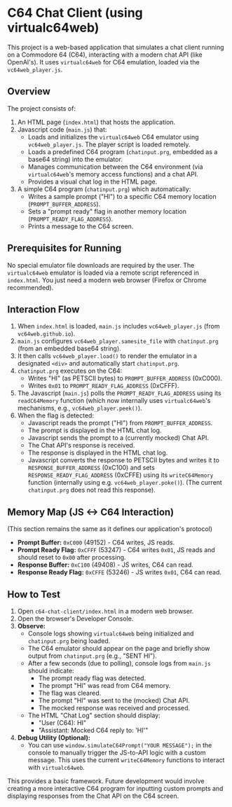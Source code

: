 # C64 Chat Client (using virtualc64web)

This project is a web-based application that simulates a chat client running on a Commodore 64 (C64), interacting with a modern chat API (like OpenAI's). It uses `virtualc64web` for C64 emulation, loaded via the `vc64web_player.js`.

## Overview

The project consists of:
1.  An HTML page (`index.html`) that hosts the application.
2.  Javascript code (`main.js`) that:
    *   Loads and initializes the `virtualc64web` C64 emulator using `vc64web_player.js`. The player script is loaded remotely.
    *   Loads a predefined C64 program (`chatinput.prg`, embedded as a base64 string) into the emulator.
    *   Manages communication between the C64 environment (via `virtualc64web`'s memory access functions) and a chat API.
    *   Provides a visual chat log in the HTML page.
3.  A simple C64 program (`chatinput.prg`) which automatically:
    *   Writes a sample prompt ("HI") to a specific C64 memory location (`PROMPT_BUFFER_ADDRESS`).
    *   Sets a "prompt ready" flag in another memory location (`PROMPT_READY_FLAG_ADDRESS`).
    *   Prints a message to the C64 screen.

## Prerequisites for Running

No special emulator file downloads are required by the user. The `virtualc64web` emulator is loaded via a remote script referenced in `index.html`. You just need a modern web browser (Firefox or Chrome recommended).

## Interaction Flow

1.  When `index.html` is loaded, `main.js` includes `vc64web_player.js` (from `vc64web.github.io`).
2.  `main.js` configures `vc64web_player.samesite_file` with `chatinput.prg` (from an embedded base64 string).
3.  It then calls `vc64web_player.load()` to render the emulator in a designated `<div>` and automatically start `chatinput.prg`.
4.  `chatinput.prg` executes on the C64:
    *   Writes "HI" (as PETSCII bytes) to `PROMPT_BUFFER_ADDRESS` (0xC000).
    *   Writes `0x01` to `PROMPT_READY_FLAG_ADDRESS` (0xCFFF).
5.  The Javascript (`main.js`) polls the `PROMPT_READY_FLAG_ADDRESS` using its `readC64Memory` function (which now internally uses `virtualc64web`'s mechanisms, e.g., `vc64web_player.peek()`).
6.  When the flag is detected:
    *   Javascript reads the prompt ("HI") from `PROMPT_BUFFER_ADDRESS`.
    *   The prompt is displayed in the HTML chat log.
    *   Javascript sends the prompt to a (currently mocked) Chat API.
    *   The Chat API's response is received.
    *   The response is displayed in the HTML chat log.
    *   Javascript converts the response to PETSCII bytes and writes it to `RESPONSE_BUFFER_ADDRESS` (0xC100) and sets `RESPONSE_READY_FLAG_ADDRESS` (0xCFFE) using its `writeC64Memory` function (internally using e.g. `vc64web_player.poke()`). (The current `chatinput.prg` does not read this response).

## Memory Map (JS <-> C64 Interaction)

(This section remains the same as it defines our application's protocol)
*   **Prompt Buffer:** `0xC000` (49152) - C64 writes, JS reads.
*   **Prompt Ready Flag:** `0xCFFF` (53247) - C64 writes `0x01`, JS reads and should reset to `0x00` after processing.
*   **Response Buffer:** `0xC100` (49408) - JS writes, C64 can read.
*   **Response Ready Flag:** `0xCFFE` (53246) - JS writes `0x01`, C64 can read.

## How to Test

1.  Open `c64-chat-client/index.html` in a modern web browser.
2.  Open the browser's Developer Console.
3.  **Observe:**
    *   Console logs showing `virtualc64web` being initialized and `chatinput.prg` being loaded.
    *   The C64 emulator should appear on the page and briefly show output from `chatinput.prg` (e.g., "SENT HI").
    *   After a few seconds (due to polling), console logs from `main.js` should indicate:
        *   The prompt ready flag was detected.
        *   The prompt "HI" was read from C64 memory.
        *   The flag was cleared.
        *   The prompt "HI" was sent to the (mocked) Chat API.
        *   The mocked response was received and processed.
    *   The HTML "Chat Log" section should display:
        *   "User (C64): HI"
        *   "Assistant: Mocked C64 reply to: 'HI'"
4.  **Debug Utility (Optional):**
    *   You can use `window.simulateC64Prompt("YOUR MESSAGE");` in the console to manually trigger the JS-to-API logic with a custom message. This uses the current `writeC64Memory` functions to interact with `virtualc64web`.

This provides a basic framework. Future development would involve creating a more interactive C64 program for inputting custom prompts and displaying responses from the Chat API on the C64 screen.
